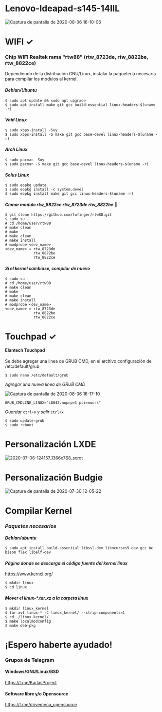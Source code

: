 # Lenovo-Ideapad-s145-14IIL 
![Captura de pantalla de 2020-08-06 16-10-06](https://user-images.githubusercontent.com/65475712/89587777-87036380-d7ff-11ea-96e5-9b6488f2c88d.png)

# WIFI ✓

### Chip WIFI Realtek rama "rtw88" (rtw_8723de, rtw_8822be, rtw_8822ce)
Dependiendo de la distribución GNU/Linux, instalar la paquetería necesaría para compilar los modulos al kernel.

#### _Debian/Ubuntu_
```
$ sudo apt update && sudo apt upgrade
$ sudo apt install make git gcc build-essential linux-headers-$(uname -r)
```
#### _Void Linux_
```
$ sudo xbps-install -Suy
$ sudo xbps-install -S make git gcc base-devel linux-headers-$(uname -r)
```
#### _Arch Linux_
```
$ sudo pacman -Suy
$ sudo pacman -S make git gcc base-devel linux-headers-$(uname -r)
```
#### _Solus Linux_
```
$ sudo eopkg update
$ sudo eopkg install -c system.devel
$ sudo eopkg install make git gcc linux-headers-$(uname -r)
```
#### _Clonar modulo rtw_8822ce rtw_8723de rtw_8822be_ 🔧
```
$ git clone https://github.com/lwfinger/rtw88.git
$ sudo su -
# cd /home/user/rtw88
# make clean
# make 
# make clean
# make install
# modprobe <dev_name>
<dev_name> = rtw_8723de 
             rtw_8822be 
             rtw_8822ce 
```
#### _Si el kernel cambiase, compilar de nuevo_

```
$ sudo su -
# cd /home/user/rtw88
# make clean
# make 
# make clean
# make install
# modprobe <dev_name>
<dev_name> = rtw_8723de 
             rtw_8822be 
             rtw_8822ce 
```

# Touchpad ✓
#### Elantech Touchpad

Se debe agregar una linea de GRUB CMD, en el archivo configuración de /etc/default/grub

```
$ sudo nano /etc/default/grub
```
_Agregar una nueva linea de GRUB CMD_

![Captura de pantalla de 2020-08-06 16-17-10](https://user-images.githubusercontent.com/65475712/89588173-5c65da80-d800-11ea-9aff-f43e77949b24.png)

```
GRUB_CMDLINE_LINUX="i8042.nopnp=1 pci=nocrs"
```
_Guardar_ ```ctrl+o``` _y salir_ ```ctrl+x```
```
$ sudo update-grub
$ sudo reboot
```
# Personalización LXDE
![2020-07-06-124157_1366x768_scrot](https://user-images.githubusercontent.com/65475712/86627824-22e24b00-bf86-11ea-9325-eeca4c793d1f.png)

# Personalización Budgie
![Captura de pantalla de 2020-07-30 12-05-22](https://user-images.githubusercontent.com/65475712/89587992-f9744380-d7ff-11ea-838d-96d7102e5f3d.png)

# Compilar Kernel

### _Paquetes necesarios_

#### _Debian/ubuntu_
```
$ sudo apt install build-essential libssl-dev libncurses5-dev gcc bc bison flex libelf-dev
```
#### _Página donde se descarga el código fuente del kernel linux_
https://www.kernel.org/

```
$ mkdir linux
$ cd linux
```
#### _Mover el linux-*.tar.xz a la carpeta linux_
```
$ mkdir linux_kernel
$ tar xvf linux-* -C linux_kernel/ --strip-components=1
$ cd ./linux_kernel/
$ make localmodconfig
$ make deb-pkg
```

# ¡Espero haberte ayudado!
### Grupos de Telegram

#### Windows/GNU/Linux/BSD

https://t.me/KarlasProject

#### Software libre y/o Opensource

https://t.me/drivemeca_opensource
